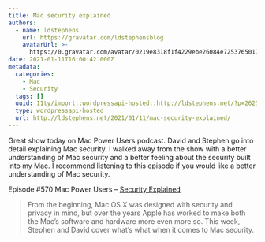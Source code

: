 ```yaml
---
title: Mac security explained
authors:
  - name: ldstephens
    url: https://gravatar.com/ldstephensblog
    avatarUrl: >-
      https://0.gravatar.com/avatar/0219e8318f1f4229ebe26084e7253765017f43ca0c631be37dc6d0b8ad6e40a4?s=96&d=identicon&r=G
date: 2021-01-11T16:00:42.000Z
metadata:
  categories:
    - Mac
    - Security
  tags: []
  uuid: 11ty/import::wordpressapi-hosted::http://ldstephens.net/?p=2625
  type: wordpressapi-hosted
  url: http://ldstephens.net/2021/01/11/mac-security-explained/
---
```

Great show today on Mac Power Users podcast. David and Stephen go into detail explaining Mac security. I walked away from the show with a better understanding of Mac security and a better feeling about the security built into my Mac. I recommend listening to this episode if you would like a better understanding of Mac security.

Episode #570 Mac Power Users – [Security Explained](https://www.relay.fm/mpu/570)

> From the beginning, Mac OS X was designed with security and privacy in mind, but over the years Apple has worked to make both the Mac’s software and hardware more even more so. This week, Stephen and David cover what’s what when it comes to Mac security.